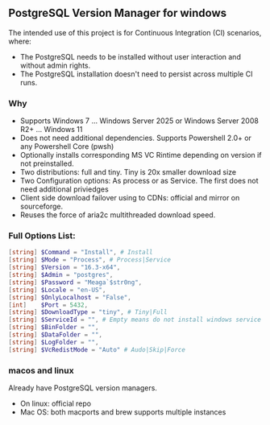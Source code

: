 ## PostgreSQL Version Manager for windows
The intended use of this project is for Continuous Integration (CI) scenarios, where:
- The PostgreSQL needs to be installed without user interaction and without admin rights.
- The PostgreSQL installation doesn't need to persist across multiple CI runs.

### Why
- Supports Windows 7 ... Windows Server 2025 or Windows Server 2008 R2+ ... Windows 11
- Does not need additional dependencies. Supports Powershell 2.0+ or any Powershell Core (pwsh)
- Optionally installs corresponding MS VC Rintime depending on version if not preinstalled.
- Two distributions: full and tiny. Tiny is 20x smaller download size
- Two Configuration options: As process or as Service. The first does not need additional priviedges
- Client side download failover using to CDNs: official and mirror on sourceforge.
- Reuses the force of aria2c multithreaded download speed.

### Full Options List:
```powershell
[string] $Command = "Install", # Install
[string] $Mode = "Process", # Process|Service
[string] $Version = "16.3-x64",
[string] $Admin = "postgres",
[string] $Password = "Meaga`$str0ng",
[string] $Locale = "en-US",
[string] $OnlyLocalhost = "False",
[int]    $Port = 5432,
[string] $DownloadType = "tiny", # Tiny|Full
[string] $ServiceId = "", # Empty means do not install windows service
[string] $BinFolder = "",
[string] $DataFolder = "",
[string] $LogFolder = "",
[string] $VcRedistMode = "Auto" # Audo|Skip|Force
```

### macos and linux
Already have PostgreSQL version managers.
- On linux: official repo
- Mac OS: both macports and brew supports multiple instances
